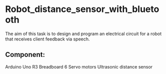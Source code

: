 # Robot_distance_sensor_with_bluetooth
The aim of this task is to design and program an electrical circuit for a robot that receives client feedback via speech. 
## Component:
Arduino Uno R3
Breadboard
6 Servo motors
Ultrasonic distance sensor
